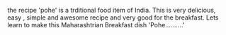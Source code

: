 the recipe 'pohe' is a trditional food item of India. This is very delicious, easy , simple and awesome recipe and very good for the breakfast. Lets learn to make this Maharashtrian Breakfast dish 'Pohe..........'